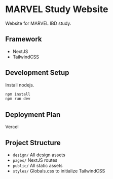 # MARVEL Study Website

Website for MARVEL IBD study.

## Framework

- NextJS
- TailwindCSS

## Development Setup

Install nodejs.

```sh
npm install
npm run dev
```

## Deployment Plan

Vercel

## Project Structure

- `design/` All design assets
- `pages/` NextJS routes
- `public/` All static assets
- `styles/` Globals.css to initialize TailwindCSS